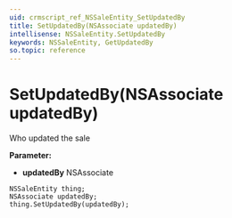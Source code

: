 ```yaml
---
uid: crmscript_ref_NSSaleEntity_SetUpdatedBy
title: SetUpdatedBy(NSAssociate updatedBy)
intellisense: NSSaleEntity.SetUpdatedBy
keywords: NSSaleEntity, GetUpdatedBy
so.topic: reference
---
```


# SetUpdatedBy(NSAssociate updatedBy)

Who updated the sale

**Parameter:** 
 - **updatedBy** NSAssociate

```crmscript
NSSaleEntity thing;
NSAssociate updatedBy;
thing.SetUpdatedBy(updatedBy);
```

